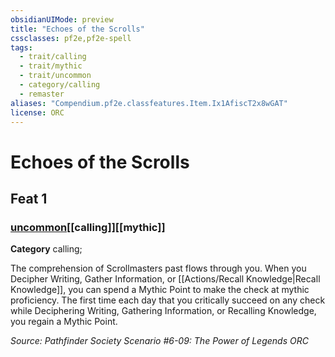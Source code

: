 ```yaml
---
obsidianUIMode: preview
title: "Echoes of the Scrolls"
cssclasses: pf2e,pf2e-spell
tags:
  - trait/calling
  - trait/mythic
  - trait/uncommon
  - category/calling
  - remaster
aliases: "Compendium.pf2e.classfeatures.Item.Ix1AfiscT2x8wGAT"
license: ORC
---
```

# Echoes of the Scrolls
## Feat 1
### [uncommon](uncommon "Uncommon Rarity Trait")[[calling]][[mythic]]

**Category** calling; 




The comprehension of Scrollmasters past flows through you. When you Decipher Writing, Gather Information, or [[Actions/Recall Knowledge|Recall Knowledge]], you can spend a Mythic Point to make the check at mythic proficiency. The first time each day that you critically succeed on any check while Deciphering Writing, Gathering Information, or Recalling Knowledge, you regain a Mythic Point.

*Source: Pathfinder Society Scenario #6-09: The Power of Legends*
*ORC*